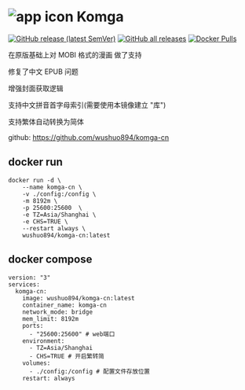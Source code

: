 # ![app icon](https://github.com/gotson/komga/raw/master/.github/readme-images/app-icon.png) Komga

[![GitHub release (latest SemVer)](https://img.shields.io/github/v/release/wushuo894/komga-cn?color=blue&label=download&sort=semver)](https://github.com/wushuo894/komga-cn/releases/latest)
[![GitHub all releases](https://img.shields.io/github/downloads/wushuo894/komga-cn/total?color=blue&label=github%20downloads)](https://github.com/wushuo894/komga-cn/releases)
[![Docker Pulls](https://img.shields.io/docker/pulls/wushuo894/komga-cn)](https://hub.docker.com/r/wushuo894/komga-cn)

在原版基础上对 MOBI 格式的漫画 做了支持

修复了中文 EPUB 问题

增强封面获取逻辑

支持中文拼音首字母索引(需要使用本镜像建立 "库")

支持繁体自动转换为简体

github: https://github.com/wushuo894/komga-cn

## docker run

```
docker run -d \
    --name komga-cn \
    -v ./config:/config \
    -m 8192m \
    -p 25600:25600  \
    -e TZ=Asia/Shanghai \
    -e CHS=TRUE \
    --restart always \
    wushuo894/komga-cn:latest
```

## docker compose

```
version: "3"
services:
  komga-cn:
    image: wushuo894/komga-cn:latest
    container_name: komga-cn
    network_mode: bridge
    mem_limit: 8192m
    ports:
      - "25600:25600" # web端口
    environment:
      - TZ=Asia/Shanghai
      - CHS=TRUE # 开启繁转简
    volumes:
      - ./config:/config # 配置文件存放位置
    restart: always
```
